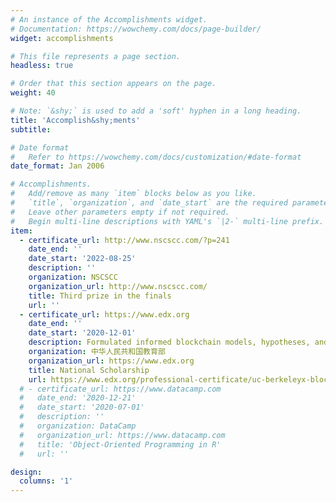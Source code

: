 ```yaml
---
# An instance of the Accomplishments widget.
# Documentation: https://wowchemy.com/docs/page-builder/
widget: accomplishments

# This file represents a page section.
headless: true

# Order that this section appears on the page.
weight: 40

# Note: `&shy;` is used to add a 'soft' hyphen in a long heading.
title: 'Accomplish&shy;ments'
subtitle:

# Date format
#   Refer to https://wowchemy.com/docs/customization/#date-format
date_format: Jan 2006

# Accomplishments.
#   Add/remove as many `item` blocks below as you like.
#   `title`, `organization`, and `date_start` are the required parameters.
#   Leave other parameters empty if not required.
#   Begin multi-line descriptions with YAML's `|2-` multi-line prefix.
item:
  - certificate_url: http://www.nscscc.com/?p=241
    date_end: ''
    date_start: '2022-08-25'
    description: ''
    organization: NSCSCC
    organization_url: http://www.nscscc.com/
    title: Third prize in the finals
    url: ''
  - certificate_url: https://www.edx.org
    date_end: ''
    date_start: '2020-12-01'
    description: Formulated informed blockchain models, hypotheses, and use cases.
    organization: 中华人民共和国教育部
    organization_url: https://www.edx.org
    title: National Scholarship
    url: https://www.edx.org/professional-certificate/uc-berkeleyx-blockchain-fundamentals
  # - certificate_url: https://www.datacamp.com
  #   date_end: '2020-12-21'
  #   date_start: '2020-07-01'
  #   description: ''
  #   organization: DataCamp
  #   organization_url: https://www.datacamp.com
  #   title: 'Object-Oriented Programming in R'
  #   url: ''

design:
  columns: '1'
---
```

